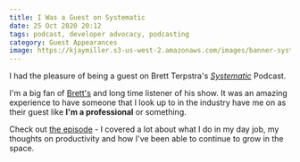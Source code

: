 ```yaml
---
title: I Was a Guest on Systematic
date: 25 Oct 2020 20:12
tags: podcast, developer advocacy, podcasting
category: Guest Appearances
image: https://kjaymiller.s3-us-west-2.amazonaws.com/images/banner-systemcast_ddE0LhiRq.png
---
```


I had the pleasure of being a guest on Brett Terpstra's [_Systematic_][systemcast] Podcast. 

I'm a big fan of [Brett's](https://brettterpstra.com) and long time listener of his show. It was an amazing experience to have someone that I look up to in the industry have me on as their guest like **I'm a professional** or something. 

Check out [the episode][systemcast] - I covered a lot about what I do in my day job, my thoughts on productivity and how I've been able to continue to grow in the space. 

[systemcast]: https://systematicpod.com/ep/243
